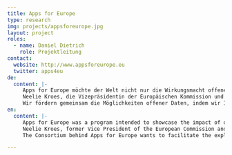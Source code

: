 ```yaml
---
title: Apps for Europe
type: research
img: projects/appsforeurope.jpg
layout: project
roles:
  - name: Daniel Dietrich
    role: Projektleitung
contact:
  website: http://www.appsforeurope.eu
  twitter: apps4eu
de:
  content: |-
     Apps for Europe möchte der Welt nicht nur die Wirkungsmacht offener Daten zeigen, sondern auch das wirtschaftliche Potenzial herauskehren.
     Neelie Kroes, die Vizepräsidentin der Europäischen Kommission und eine starke Unterstützerin von Apps for Europe, beziffert den Wert offener Daten auf viele Milliarden Euro. 
     Wir fördern gemeinsam die Möglichkeiten offener Daten, indem wir Ihnen dabei helfen, Ihre Idee in ein erfolgreiches Unternehmen umzuwandeln, das sich in ganz Europa etablieren könnte.
en:
  content: |-
     Apps for Europe was a program intended to showcase the impact of open data in terms of its economic potential. 
     Neelie Kroes, former Vice President of the European Commission and a strong supporter of Apps for Europe, quantifies the value of open data several billion Euros. 
     The Consortium behind Apps for Europe wants to facilitate the exploration of the value of open data by helping entrepreneurs to transform their ideas into successful businesses, that can gain foothold all over Europe.

---
```


